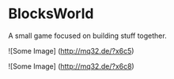 # BlocksWorld

A small game focused on building stuff together.

![Some Image]
(http://mq32.de/?x6c5)


![Some Image]
(http://mq32.de/?x6c8)